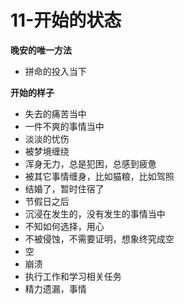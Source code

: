 # 11-开始的状态



**晚安的唯一方法**

* 拼命的投入当下

**开始的样子**

* 失去的痛苦当中
* 一件不爽的事情当中
* 淡淡的忧伤
* 被梦境缠绕
* 浑身无力，总是犯困，总感到疲惫
* 被其它事情缠身，比如猫粮，比如驾照
* 结婚了，暂时住宿了
* 节假日之后
* 沉浸在发生的，没有发生的事情当中
* 不知如何选择，用心
* 不被侵蚀，不需要证明，想象终究成空
* 空
* 崩溃
* 执行工作和学习相关任务
* 精力遗漏，事情

